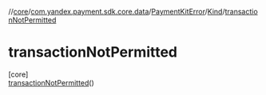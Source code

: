 //[core](../../../../../index.md)/[com.yandex.payment.sdk.core.data](../../../index.md)/[PaymentKitError](../../index.md)/[Kind](../index.md)/[transactionNotPermitted](index.md)

# transactionNotPermitted

[core]\
[transactionNotPermitted](index.md)()
